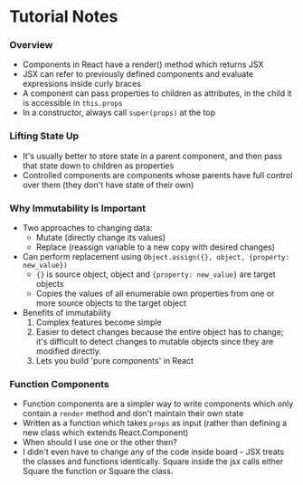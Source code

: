 # Tutorial Notes

### Overview

* Components in React have a render() method which returns JSX
* JSX can refer to previously defined components and evaluate expressions inside curly braces
* A component can pass properties to children as attributes, in the child it is accessible in `this.props`
* In a constructor, always call `super(props)` at the top

### Lifting State Up

* It's usually better to store state in a parent component, and then pass that state down to children as properties
* Controlled components are components whose parents have full control over them (they don't have state of their own)

### Why Immutability Is Important

* Two approaches to changing data:
    * Mutate (directly change its values)
    * Replace (reassign variable to a new copy with desired changes)
* Can perform replacement using `Object.assign({}, object, {property: new_value})`
    * `{}` is source object, object and `{property: new_value}` are target objects
    * Copies the values of all enumerable own properties from one or more source objects to the target object
* Benefits of immutability
    1. Complex features become simple
    2. Easier to detect changes because the entire object has to change; it's difficult to detect changes to mutable objects since they are modified directly.
    3. Lets you build 'pure components' in React

### Function Components

* Function components are a simpler way to write components which only contain a `render` method and don't maintain their own state
* Written as a function which takes `props` as input (rather than defining a new class which extends React.Component)
* When should I use one or the other then?
* I didn't even have to change any of the code inside board - JSX treats the classes and functions identically. Square inside the jsx calls either Square the function or Square the class.


    

